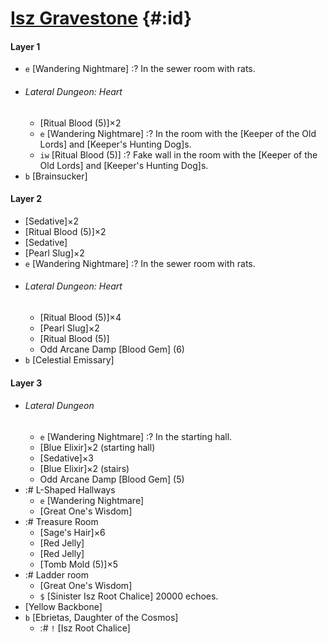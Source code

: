 # [Isz Gravestone](@) {#:id}

#### Layer 1
+ `e` [Wandering Nightmare]
  :? In the sewer room with rats.
+ ###### Lateral Dungeon: Heart
  - [Ritual Blood (5)]×2
  - `e` [Wandering Nightmare]
    :? In the room with the [Keeper of the Old Lords] and [Keeper's Hunting Dog]s.
  - `iw` [Ritual Blood (5)]
    :? Fake wall in the room with the [Keeper of the Old Lords] and [Keeper's Hunting Dog]s.  
+ `b` [Brainsucker]

#### Layer 2
- [Sedative]×2
- [Ritual Blood (5)]×2
- [Sedative]
- [Pearl Slug]×2
- `e` [Wandering Nightmare]
  :? In the sewer room with rats.
+ ###### Lateral Dungeon: Heart
  - [Ritual Blood (5)]×4
  - [Pearl Slug]×2
  - [Ritual Blood (5)]
  - Odd Arcane Damp [Blood Gem] (6)
+ `b` [Celestial Emissary]

#### Layer 3
+ ###### Lateral Dungeon
  - `e` [Wandering Nightmare]
    :? In the starting hall.
  - [Blue Elixir]×2 (starting hall)
  - [Sedative]×3
  - [Blue Elixir]×2 (stairs)
  - Odd Arcane Damp [Blood Gem] (5)
+ :# L-Shaped Hallways
  - `e` [Wandering Nightmare]
  - [Great One's Wisdom]
+ :# Treasure Room
  - [Sage's Hair]×6
  - [Red Jelly]
  - [Red Jelly]
  - [Tomb Mold (5)]×5
+ :# Ladder room
  - [Great One's Wisdom]
  - `$` [Sinister Isz Root Chalice]
    20000 echoes.
+ [Yellow Backbone]
+ `b` [Ebrietas, Daughter of the Cosmos]
  - :# `!` [Isz Root Chalice]